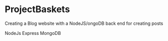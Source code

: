 # ProjectBaskets
Creating a Blog website with a NodeJS/ongoDB back end for creating posts

NodeJs
Express
MongoDB

